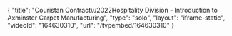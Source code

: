 {
    "title": "Couristan Contract\u2022Hospitality Division - Introduction to Axminster Carpet Manufacturing",
    "type": "solo",
    "layout": "iframe-static",
    "videoId": "164630310",
    "url": "\/tvpembed\/164630310"
}